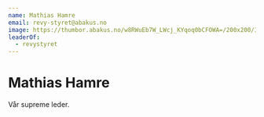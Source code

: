 ```yaml
---
name: Mathias Hamre
email: revy-styret@abakus.no
image: https://thumbor.abakus.no/w8RWuEb7W_LWcj_KYqoq0bCFOWA=/200x200/IMG_1711_fK9ZhBGKopi.jpg
leaderOf:
  - revystyret
---
```


# Mathias Hamre

Vår supreme leder.
